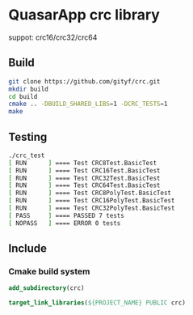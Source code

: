 # QuasarApp crc library
suppot:  crc16/crc32/crc64

## Build

``` bash
git clone https://github.com/gityf/crc.git
mkdir build
cd build
cmake .. -DBUILD_SHARED_LIBS=1 -DCRC_TESTS=1
make 
```

## Testing

``` bash
./crc_test 
[ RUN      ] ==== Test CRC8Test.BasicTest
[ RUN      ] ==== Test CRC16Test.BasicTest
[ RUN      ] ==== Test CRC32Test.BasicTest
[ RUN      ] ==== Test CRC64Test.BasicTest
[ RUN      ] ==== Test CRC8PolyTest.BasicTest
[ RUN      ] ==== Test CRC16PolyTest.BasicTest
[ RUN      ] ==== Test CRC32PolyTest.BasicTest
[ PASS     ] ==== PASSED 7 tests
[ NOPASS   ] ==== ERROR 0 tests

```

## Include 

### Cmake build system 

``` cmake
add_subdirectory(crc)

target_link_libraries(${PROJECT_NAME} PUBLIC crc)

```
